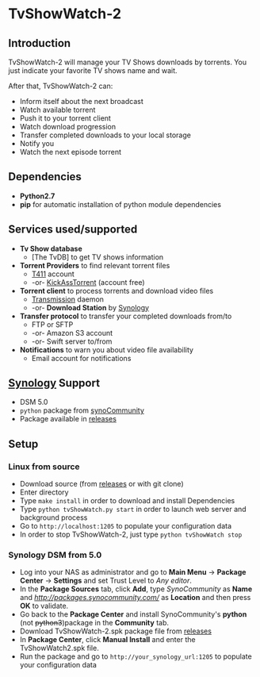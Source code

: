 # TvShowWatch-2

## Introduction

TvShowWatch-2 will manage your TV Shows downloads by torrents.
You just indicate your favorite TV shows name and wait.

After that, TvShowWatch-2 can:
* Inform itself about the next broadcast
* Watch available torrent
* Push it to your torrent client
* Watch download progression
* Transfer completed downloads to your local storage
* Notify you
* Watch the next episode torrent

## Dependencies
* **Python2.7**
* **pip** for automatic installation of python module dependencies

## Services used/supported
* **Tv Show database**
  * [The TvDB] to get TV shows information
* **Torrent Providers** to find relevant torrent files
  * [T411] account
  * -or- [KickAssTorrent] (account free)
* **Torrent client** to process torrents and download video files
  * [Transmission] daemon
  * -or- **Download Station** by [Synology]
* **Transfer protocol** to transfer your completed downloads from/to
  * FTP or SFTP
  * -or- Amazon S3 account
  * -or- Swift server to/from
* **Notifications** to warn you about video file availability
  * Email account for notifications

## [Synology] Support
* DSM 5.0
* `python` package from [synoCommunity]
* Package available in [releases]

## Setup
### Linux from source
* Download source (from [releases] or with git clone)
* Enter directory
* Type `make install` in order to download and install Dependencies
* Type `python tvShowWatch.py start` in order to launch web server and background process
* Go to `http://localhost:1205` to populate your configuration data
* In order to stop TvShowWatch-2, just type `python tvShowWatch stop`

### Synology DSM from 5.0
* Log into your NAS as administrator and go to **Main Menu** → **Package Center** → **Settings** and set Trust Level to *Any editor*.
* In the **Package Sources** tab, click **Add**, type *SynoCommunity* as **Name** and *http://packages.synocommunity.com/* as **Location** and then press **OK** to validate.
* Go back to the **Package Center** and install SynoCommunity's **python** (not ~~python3~~)package in the **Community** tab.
* Download TvShowWatch-2.spk package file from [releases]
* In **Package Center**, click **Manual Install** and enter the TvShowWatch2.spk file.
* Run the package and go to `http://your_synology_url:1205` to populate your configuration data


[SynoCommunity]: https://synocommunity.com/
[T411]: https://t411.ch
[Synology]: http://www.synology.com
[releases]: https://github.com/kavod/TvShowWatch-2/releases
[Transmission]: https://www.transmissionbt.com/download/
[KickAssTorrent]: https://www.kat.cr
